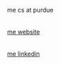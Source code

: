 me cs at purdue
  <br/>
   <br/>
    <br/>
<a href="https://liualex.me" target="_blank">
me website
</a>
 <br/>
  <br/>
   <br/>
<a href="https://www.linkedin.com/in/alexxliu/" target="_blank">
me linkedin
</a>


<!--
**alexxliu/alexxliu** is a ✨ _special_ ✨ repository because its `README.md` (this file) appears on your GitHub profile.

Here are some ideas to get you started:

- 🔭 I’m currently working on ...
- 🌱 I’m currently learning ...
- 👯 I’m looking to collaborate on ...
- 🤔 I’m looking for help with ...
- 💬 Ask me about ...
- 📫 How to reach me: ...
- 😄 Pronouns: ...
- ⚡ Fun fact: ...
-->
